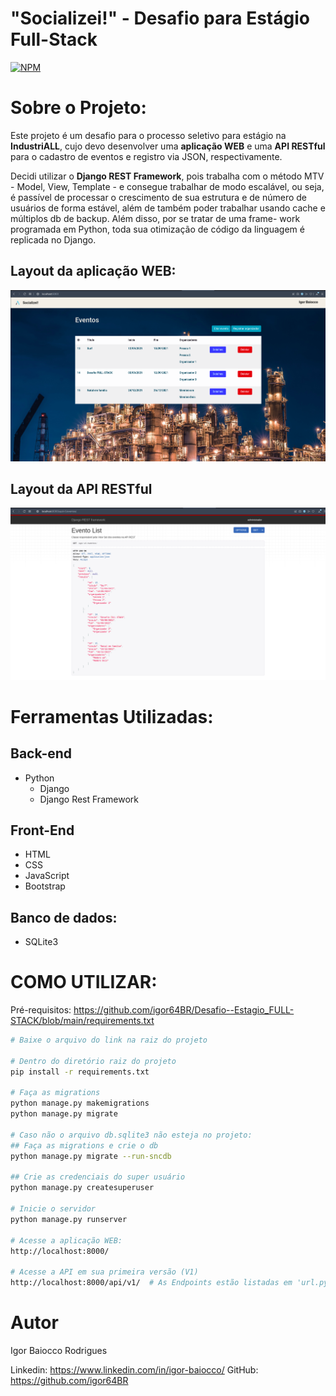 # "Socializei!" - Desafio para Estágio Full-Stack
[![NPM](https://img.shields.io/npm/l/react)](https://github.com/igor64BR/Desafio--Estagio_FULL-STACK/blob/main/LICENSE) 

# Sobre o Projeto:

Este projeto é um desafio para o processo seletivo para estágio na **IndustriALL**, cujo devo desenvolver uma **aplicação WEB**
e uma **API RESTful** para o cadastro de eventos e registro via JSON, respectivamente. 

Decidi utilizar o **Django REST Framework**, pois trabalha com o método MTV - Model, View, Template - e consegue trabalhar 
de modo escalável, ou seja, é passível de processar o crescimento de sua estrutura e de número de usuários de forma 
estável, além de também poder trabalhar usando cache e múltiplos db de backup. Além disso, por se tratar de uma frame-
work programada em Python, toda sua otimização de código da linguagem é replicada no Django.

## Layout da aplicação WEB:
![WEB](https://github.com/igor64BR/Desafio--Estagio_FULL-STACK/blob/main/assets/Screenshot%20from%202021-09-11%2023-01-30.png) 

## Layout da API RESTful
![API REST](https://github.com/igor64BR/Desafio--Estagio_FULL-STACK/blob/main/assets/Screenshot%20from%202021-09-11%2023-02-38.png)

# Ferramentas Utilizadas:

## Back-end
- Python
    - Django
    - Django Rest Framework

## Front-End
- HTML
- CSS
- JavaScript
- Bootstrap

## Banco de dados:
- SQLite3


# COMO UTILIZAR:
Pré-requisitos: https://github.com/igor64BR/Desafio--Estagio_FULL-STACK/blob/main/requirements.txt

```bash
# Baixe o arquivo do link na raiz do projeto

# Dentro do diretório raiz do projeto
pip install -r requirements.txt

# Faça as migrations
python manage.py makemigrations
python manage.py migrate

# Caso não o arquivo db.sqlite3 não esteja no projeto:
## Faça as migrations e crie o db
python manage.py migrate --run-sncdb

## Crie as credenciais do super usuário
python manage.py createsuperuser

# Inicie o servidor
python manage.py runserver

# Acesse a aplicação WEB:
http://localhost:8000/

# Acesse a API em sua primeira versão (V1)
http://localhost:8000/api/v1/  # As Endpoints estão listadas em 'url.py' no diretório 'socializei'
```

# Autor

Igor Baiocco Rodrigues

Linkedin: https://www.linkedin.com/in/igor-baiocco/
GitHub: https://github.com/igor64BR